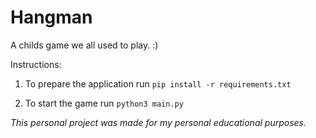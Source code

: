 # Hangman

A childs game we all used to play. :)

Instructions:
1. To prepare the application run `pip install -r requirements.txt`

2. To start the game run `python3 main.py`
 

_This personal project was made for my personal educational purposes._
